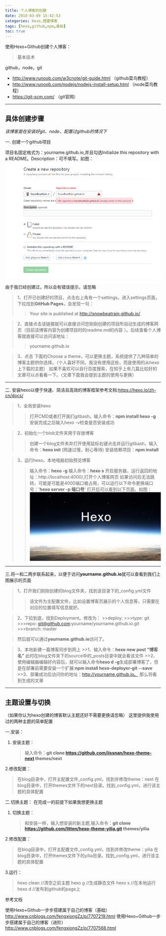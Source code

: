 ```yaml
---
title: 个人博客的创建
date: 2018-03-09 15:42:53
categories: hexo,搭建博客
tags: [hexo,github,npm,基础]
toc: true
---
```

使用Hexo+Github创建个人博客：
    

> 基本技术

github，node，git
   
 - http://www.runoob.com/w3cnote/git-guide.html  （github菜鸟教程）
 - http://www.runoob.com/nodejs/nodejs-install-setup.html  （node菜鸟教程）
 - https://git-scm.com/  （git官网）




----------
## 具体创建步骤 ##
*该博客是在安装好git、node、配置过github的情况下*

 一. 创建一个github项目

 
 项目名固定格式为：yourname.github.io,并且勾选Initialize this repository with a README。Description：可不填写。如图：![此处输入图片的描述][1]
 由于我已经创建过，所以会有错误提示，请忽略
>1、打开已创建好的项目，点击右上角有一个settings，进入settings页面，下拉找到**GitHub Pages**，会发现一句：
>> Your site is published at http://snowbeatrain.github.io/


    
>2、直接点击该链接就可以直接访问您刚刚创建的项目所自动生成的博客网页（目前该博客内容为创建项目时的readme.md的内容 ）。后续查看个人博客就直接可以访问该地址：
>> yourname.github.io


>3、点击 下面的Choose a theme，可以更换主题，系统提供了几种简单的博客主题供你选择。（个人喜好不同，我没有使用这些，而是使用的从hexo上下载的主题）
    如果不喜欢可以自行百度搜索，在知乎上有几篇比较好的文章可以点看看一下。（文章下面我会提到主题的使用与更换）


----------


二. 安装hexo以便于快速、简洁且高效的博客框架参考文档:https://hexo.io/zh-cn/docs/
    
>1、全局安装hexo
>>打开CMD或者打开我们gitbash。输入命令：**npm install hexo -g**
安装完成之后输入hexo -v检查是否安装成功

>2、初始化一个blob文件夹用于存放博客
>>创建一个blog文件夹并打开使用鼠标右键点击并运行gitbash，输入命令：**hexo init** (网速过慢，耐心等待)
>>安装依赖项目：**npm install**


>3、运行hexo，本地电脑初始预览博客
>>输入命令：**hexo -g**
>>输入命令：**hexo s**  开启服务器，运行返回的地址：http://localhost:4000/,打开个人博客网页
>>如果访问后无法跳转，可能是可能是4000端口被占用，可以运行以下命令更换端口号：'**hexo server -p 端口号**'
    打开后可以看到以下页面，如图：
    ![此处输入图片的描述][2]

----------


三.将一和二两步联系起来，以便于访问**yourname.github.io**就可以查看到我们上图展示的页面

>1、打开我们刚刚创建的blog文件夹，找到该目录下的_config.yml文件
>>该文件为主配置文件，比如设置博客页展示的个人信息等，只需要在对应的位置填写信息就好。
    
>2、下拉到底，找到Deployment。修改为：
    >>deploy:
            >>>type: git
            >>>repo: git@github.com:yourname/yourname.github.io.git
            >>>branch: master

>然后就可以通过**yourname.github.io**访问了。
    
>3、本地新建一篇博客同步到网上
    >>1、输入命令：**hexo new post “博客名”**
    此时在blog文件夹下的source中的_posts目录中就会看该文件
    >>2、使用编辑器编辑好内容后，就可以输入命令**hexo d -g**生成部署博客了，但是在部署前需要安装一个扩展:**npm install hexo-deployer-git --save**
    >>3、部署成功后访问你的地址：http://yourname.github.io。 那么将看到生成的文章


  [1]: https://raw.githubusercontent.com/SnowBeatRain/blogImages/master/creatProject.png
  [2]: https://raw.githubusercontent.com/SnowBeatRain/blogImages/master/successLocalhost.png
  

----------
## 主题设置与切换 ##
（如果你认为hexo创建的博客默认主题还好不需要更换请忽略）
    这里提供我使用过的两种主题的简单配置
    
一.安装：
 1. 安装主题：
    >输入命令：**git clone https://github.com/iissnan/hexo-theme-next themes/next**

2.修改配置：
>在blog目录中，打开主配置文件_config.yml，找到并修改theme：next
>在blog目录中，打开themes文件下的next目录。找到_config.yml，进行该主题的具体配置

二.切换主题：
    在完成一的前提下如果我想更换主题
 1. 切换主题：
    >和安装一样，输入想安装的新主题,输入命令：**git clone https://github.com/litten/hexo-theme-yilia.git themes/yilia**

2.修改配置：
>在blog目录中，打开主配置文件_config.yml，找到并修改theme：yilia
>在blog目录中，打开themes文件下的yilia目录。找到_config.yml，进行该主题的具体配置

3.运行：
>hexo clean   //清空之前主题
hexo g     //生成静态文件
hexo s     //在本地运行
hexo d    //发布到github的page上

参考文档

 使用Hexo+Github一步步搭建属于自己的博客（基础）
 http://www.cnblogs.com/fengxiongZz/p/7707219.html
 使用Hexo+Github一步步搭建属于自己的博客（进阶）
 http://www.cnblogs.com/fengxiongZz/p/7707568.html
 
 